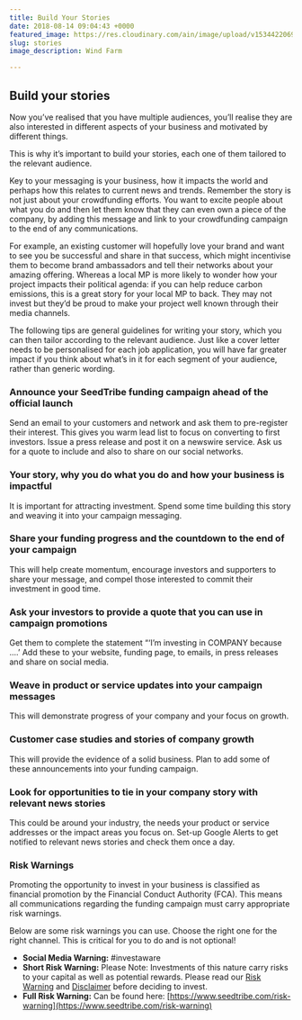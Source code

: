 ```yaml
---
title: Build Your Stories
date: 2018-08-14 09:04:43 +0000
featured_image: https://res.cloudinary.com/ain/image/upload/v1534422069/seedtribe/thomas-richter-56177-unsplash.jpg
slug: stories
image_description: Wind Farm

---
```

## Build your stories

Now you’ve realised that you have multiple audiences, you’ll realise they are also interested in different aspects of your business and motivated by different things.

This is why it’s important to build your stories, each one of them tailored to the relevant audience.

Key to your messaging is your business, how it impacts the world and perhaps how this relates to current news and trends. Remember the story is not just about your crowdfunding efforts. You want to excite people about what you do and then let them know that they can even own a piece of the company, by adding this message and link to your crowdfunding campaign to the end of any communications.

For example, an existing customer will hopefully love your brand and want to see you be successful and share in that success, which might incentivise them to become brand ambassadors and tell their networks about your amazing offering. Whereas a local MP is more likely to wonder how your project impacts their political agenda: if you can help reduce carbon emissions, this is a great story for your local MP to back. They may not invest but they’d be proud to make your project well known through their media channels.

The following tips are general guidelines for writing your story, which you can then tailor according to the relevant audience. Just like a cover letter needs to be personalised for each job application, you will have far greater impact if you think about what’s in it for each segment of your audience, rather than generic wording.

### Announce your SeedTribe funding campaign ahead of the official launch

Send an email to your customers and network and ask them to pre-register their interest. This gives you warm lead list to focus on converting to first investors. Issue a press release and post it on a newswire service. Ask us for a quote to include and also to share on our social networks.

### Your story, why you do what you do and how your business is impactful

It is important for attracting investment. Spend some time building this story and weaving it into your campaign messaging.

### Share your funding progress and the countdown to the end of your campaign

This will help create momentum, encourage investors and supporters to share your message, and compel those interested to commit their investment in good time.

### Ask your investors to provide a quote that you can use in campaign promotions

Get them to complete the statement “‘I’m investing in COMPANY because ....’ Add these to your website, funding page, to emails, in press releases and share on social media.

### Weave in product or service updates into your campaign messages

This will demonstrate progress of your company and your focus on growth.

### Customer case studies and stories of company growth

This will provide the evidence of a solid business. Plan to add some of these announcements into your funding campaign.

### Look for opportunities to tie in your company story with relevant news stories

This could be around your industry, the needs your product or service addresses or the impact areas you focus on. Set-up Google Alerts to get notified to relevant news stories and check them once a day.

### Risk Warnings

Promoting the opportunity to invest in your business is classified as financial promotion by the Financial Conduct Authority (FCA). This means all communications regarding the
funding campaign must carry appropriate risk warnings.

Below are some risk warnings you can use. Choose the right one for the right channel. This is critical for you to do and is not optional!

- **Social Media Warning:** #investaware
- **Short Risk Warning:** Please Note: Investments of this nature carry risks to your capital as well as potential
rewards. Please read our [Risk Warning](#) and [Disclaimer](#) before deciding to invest.
- **Full Risk Warning:** Can be found here: [https://www.seedtribe.com/risk-warning](https://www.seedtribe.com/risk-warning)